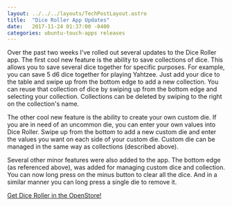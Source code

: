 ```yaml
---
layout: ../../../layouts/TechPostLayout.astro
title:  "Dice Roller App Updates"
date:   2017-11-24 01:37:00 -0400
categories: ubuntu-touch-apps releases
---
```


Over the past two weeks I've rolled out several updates to the Dice Roller app.
The first cool new feature is the ability to save collections of dice. This allows
you to save several dice together for specific purposes. For example, you can
save 5 d6 dice together for playing Yahtzee. Just add your dice to the table
and swipe up from the bottom edge to add a new collection. You can reuse that
collection of dice by swiping up from the bottom edge and selecting your collection.
Collections can be deleted by swiping to the right on the collection's name.

The other cool new feature is the ability to create your own custom die. If you
are in need of an uncommon die, you can enter your own values into Dice Roller.
Swipe up from the bottom to add a new custom die and enter the values you want
on each side of your custom die. Custom die can be managed in the same way as
collections (described above).

Several other minor features were also added to the app. The bottom edge (as
referenced above), was added for managing custom dice and collection. You can
now long press on the minus button to clear all the dice. And in a similar manner
you can long press a single die to remove it.

[Get Dice Roller in the OpenStore!](https://open.uappexplorer.com/app/dice-roller.bhdouglass)
